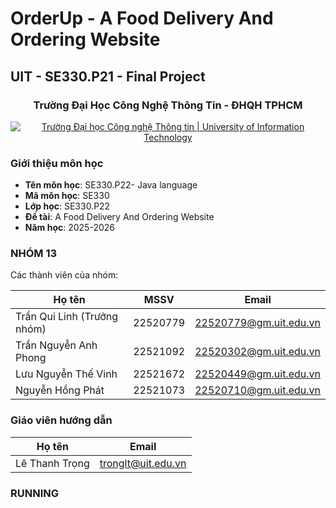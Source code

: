 # OrderUp - A Food Delivery And Ordering Website
## UIT - SE330.P21 - Final Project

<h3 align="center" font-size= 14px;><b>Trường Đại Học Công Nghệ Thông Tin - ĐHQH TPHCM</b></h3>
<p align="center">
  <a href="https://www.uit.edu.vn/" title="Trường Đại học Công nghệ Thông tin" style="border: 5;">
    <img src="https://i.imgur.com/WmMnSRt.png" alt="Trường Đại học Công nghệ Thông tin | University of Information Technology">
  </a>
</p>

### Giới thiệu môn học
<a name="gioithieumonhoc"></a>
* **Tên môn học**: SE330.P22- Java language
* **Mã môn học**: SE330
* **Lớp học**: SE330.P22
* **Đề tài**: A Food Delivery And Ordering Website
* **Năm học**: 2025-2026

### NHÓM 13
Các thành viên của nhóm:

Họ tên | MSSV      | Email |
--- |-----------| -- |
Trần Qui Linh (Trưởng nhóm) | 22520779  | 22520779@gm.uit.edu.vn |
Trần Nguyễn Anh Phong	| 22521092  | 22520302@gm.uit.edu.vn |
Lưu Nguyễn Thế Vinh | 	22521672 | 22520449@gm.uit.edu.vn |
Nguyễn Hồng Phát	| 22521073  | 22520710@gm.uit.edu.vn |


### Giáo viên hướng dẫn

Họ tên | Email
--- | --- 
Lê Thanh Trọng | tronglt@uit.edu.vn

### RUNNING

